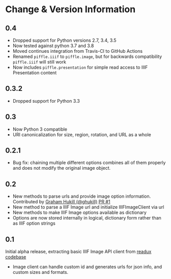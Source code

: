 # Change & Version Information

## 0.4

* Dropped support for Python versions 2.7, 3.4, 3.5
* Now tested against python 3.7 and 3.8
* Moved continues integration from Travis-CI to GitHub Actions
* Renamed `piffle.iiif` to `piffle.image`, but for backwards compatibility `piffle.iiif` will still work
* Now includes `piffle.presentation` for simple read access to IIIF Presentation content

## 0.3.2

* Dropped support for Python 3.3

## 0.3

* Now Python 3 compatible
* URI canonicalization for size, region, rotation, and URL as a whole

## 0.2.1

* Bug fix: chaining multiple different options combines all of them properly and does not modify
   the original image object.

## 0.2

* New methods to parse urls and provide image option information. Contributed by [Graham Hukill (@ghukill)](https://github.com/ghukill) [PR #1](https://github.com/emory-lits-labs/piffle/pull/1)
* New method to parse a IIIF Image url and initialize IIIFImageClient via url
* New methods to make IIIF Image options available as dictionary
* Options are now stored internally in logical, dictionary form rather than as IIIF option strings

## 0.1

Initial alpha release, extracting basic IIIF Image API client from [readux codebase](https://github.com/emory-libraries/readux)

* Image client can handle custom id and generates urls for json info, and custom sizes and formats.